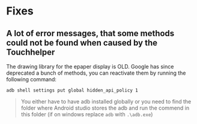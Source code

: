 # Fixes
## A lot of error messages, that some methods could not be found when caused by the Touchhelper
The drawing library for the epaper display is OLD. Google has since deprecated a bunch of methods, 
you can reactivate them by running the following command:
```shell
adb shell settings put global hidden_api_policy 1
```
> You either have to have adb installed globally or you need to find the folder where Android studio
> stores the adb and run the commend in this folder (if on windows replace `adb` with `.\adb.exe`)